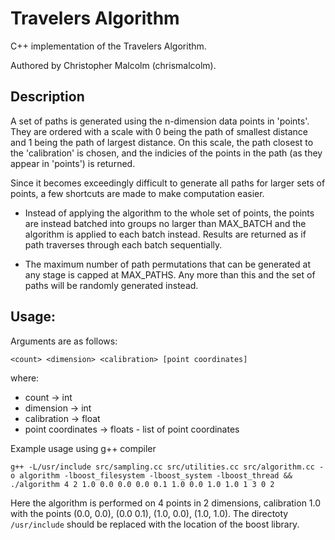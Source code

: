 # Travelers Algorithm
C++ implementation of the Travelers Algorithm.

Authored by Christopher Malcolm (chrismalcolm).

## Description
A set of paths is generated using the n-dimension data points in 'points'.
They are ordered with a scale with 0 being the path of smallest distance and
1 being the path of largest distance. On this scale, the path closest to the
'calibration' is chosen, and the indicies of the points in the path (as they
appear in 'points') is returned.

Since it becomes exceedingly difficult to generate all paths for larger sets
of points, a few shortcuts are made to make computation easier.

* Instead of applying the algorithm to the whole set of points, the points
are instead batched into groups no larger than MAX_BATCH and the algorithm
is applied to each batch instead. Results are returned as if path traverses
through each batch sequentially.

* The maximum number of path permutations that can be generated at any stage
is capped at MAX_PATHS. Any more than this and the set of paths will be
randomly generated instead.

## Usage:
Arguments are as follows:

`<count> <dimension> <calibration> [point coordinates]`

where:
* count -> int
* dimension -> int
* calibration -> float
* point coordinates -> floats - list of point coordinates

Example usage using g++ compiler

`g++ -L/usr/include src/sampling.cc src/utilities.cc src/algorithm.cc -o algorithm -lboost_filesystem -lboost_system -lboost_thread && ./algorithm 4 2 1.0 0.0 0.0 0.0 0.1 1.0 0.0 1.0 1.0
1 3 0 2`

Here the algorithm is performed on 4 points in 2 dimensions, calibration 1.0 with the points (0.0, 0.0), (0.0 0.1), (1.0, 0.0), (1.0, 1.0). The directoty `/usr/include` should be replaced with the location of the boost library.
